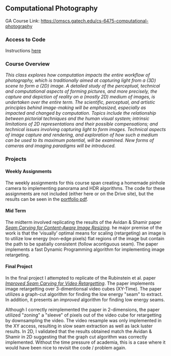 ## Computational Photography

GA Course Link: https://omscs.gatech.edu/cs-6475-computational-photography


### Access to Code

Instructions [here](../README.md)


### Course Overview

_This class explores how computation impacts the entire workflow of photography, which is traditionally aimed at capturing light from a (3D) scene to form a (2D) image. A detailed study of the perceptual, technical and computational aspects of forming pictures, and more precisely, the capture and depiction of reality on a (mostly 2D) medium of images, is undertaken over the entire term. The scientific, perceptual, and artistic principles behind image-making will be emphasized, especially as impacted and changed by computation. Topics include the relationship between pictorial techniques and the human visual system; intrinsic limitations of 2D representations and their possible compensations; and technical issues involving capturing light to form images. Technical aspects of image capture and rendering, and exploration of how such a medium can be used to its maximum potential, will be examined. New forms of cameras and imaging paradigms will be introduced._


### Projects


#### Weekly Assignments

The weekly assignments for this course span creating a homemade pinhole camera to implementing panorama and HDR algorithms. The code for these assignments are not included (either here or on the Drive site), but the results can be seen in the [portfolio pdf](comp_photo_portfolio.pdf).


#### Mid Term

The midterm involved replicating the results of the Avidan &amp; Shamir paper [_Seam Carving for Content-Aware Image Resizing_](https://perso.crans.org/frenoy/matlab2012/seamcarving.pdf). he major premise of the work is that the ‘visually’ optimal means for scaling (retargeting) an image is to utilize low energy (non-edge pixels) flat regions of the image but contain​ ​the​ ​path​ ​to​ ​be​ ​spatially​ ​consistent​ ​(follow​ ​a​ ​contiguous​ ​seam). The paper implements a fast Dynamic Programming algorithm for implementing image retargeting. 


#### Final Project

In the final project I attempted to replicate of the Rubinstein et al. paper [_Improved Seam Carving for Video Retargetting_](http://www.eng.tau.ac.il/~avidan/papers/vidret.pdf). The paper implements image retargetting over 3-dimentionsal video cubes (XY-Time). The paper utilizes a graph-cut algorithm for finding the low energy "seam" to extract. In addition, it presents an _improved_ algorithm for finding low energy seams.

Although I correctly reimplemented the paper in 2-dimensions, the paper utilized "zoning" a "sleeve" of pixels out of the video cube for retargetting by downsampling the video. The video resample was only implemented in the XY access, resulting in slow seam extraction as well as lack luster results. In 2D, I validated that the results obtained match the Avidan &amp; Shamir in 2D suggesting that the graph cut algorithm was correctly implemented. Without the time pressure of academia, this is a case where it would have been nice to revisit the code / problem again.
